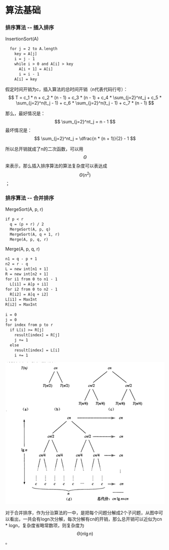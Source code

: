 # 算法基础

### 排序算法 -- 插入排序

InsertionSort(A)
```
  for j = 2 to A.length
    key = A[j]
    i = j - 1
    while i > 0 and A[i] > key
      A[i + 1] = A[i]
      i = i - 1
    A[i] = key

```
假定时间开销为c，插入算法的总时间开销（n代表代码行号）：
$$
  T = c_1 * n + c_2 * (n - 1) + c_3 * (n - 1) + c_4 * \sum_{j=2}^nt_j + c_5 * \sum_{j=2}^n(t_j - 1) + c_6 * \sum_{j=2}^n(t_j - 1) + c_7 * (n - 1)
$$

那么，最好情况是：
$$
  \sum_{j=2}^nt_j = n - 1
$$
最坏情况是：
$$
  \sum_{j=2}^nt_j = \dfrac{n * (n + 1)}{2} - 1
$$

所以总开销就成了n的二次函数，可以用$$\Theta$$来表示，那么插入排序算法的算法复杂度可以表达成$$\Theta(n^2)$$；


### 排序算法 -- 合并排序

MergeSort(A, p, r)
```
if p < r
  q = (p + r) / 2
  MergeSort(A, p, q)
  MergeSort(A, q + 1, r)
  Merge(A, p, q, r)
```
Merge(A, p, q, r)
```
n1 = q - p + 1
n2 = r - q
L = new int[n1 + 1]
R = new int[n2 + 1]
for i1 from 0 to n1 - 1
  L[i1] = A[p + i1]
for i2 from 0 to n2 - 1
  R[i2] = A[q + i2]
L[i1] = MaxInt
R[i2] = MaxInt

i = 0
j = 0
for index from p to r
  if L[i] >= R[j]
    result[index] = R[j]
    j += 1
  else 
    result[index] = L[i]
    i += 1
```

![img](./mergesort.png)

对于合并排序，作为分治算法的一中，是把每个问题分解成2个子问题，从图中可以看出，一共会有logn次分解，每次分解有cn的开销，那么总开销可以近似为cn * logn，复杂度省略常数项，则复杂度为$$\Theta(n\lg n)$$。